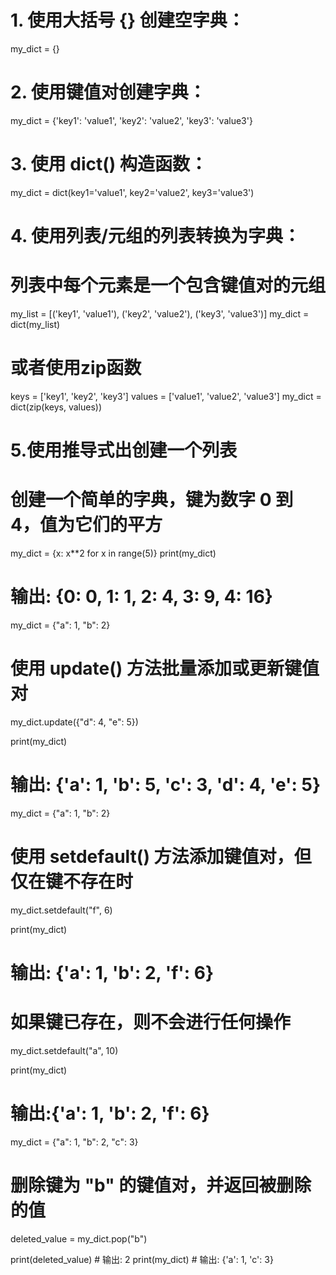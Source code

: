 


# 1. 使用大括号 {} 创建空字典：
my_dict = {}
 
 
# 2. 使用键值对创建字典：
my_dict = {'key1': 'value1', 'key2': 'value2', 'key3': 'value3'}
 
 
# 3. 使用 dict() 构造函数：
my_dict = dict(key1='value1', key2='value2', key3='value3')
 
# 4. 使用列表/元组的列表转换为字典：
# 列表中每个元素是一个包含键值对的元组
my_list = [('key1', 'value1'), ('key2', 'value2'), ('key3', 'value3')]
my_dict = dict(my_list)
 
# 或者使用zip函数
keys = ['key1', 'key2', 'key3']
values = ['value1', 'value2', 'value3']
my_dict = dict(zip(keys, values))
 
 
# 5.使用推导式出创建一个列表
# 创建一个简单的字典，键为数字 0 到 4，值为它们的平方
my_dict = {x: x**2 for x in range(5)}
print(my_dict)
# 输出: {0: 0, 1: 1, 2: 4, 3: 9, 4: 16}



my_dict = {"a": 1, "b": 2}
# 使用 update() 方法批量添加或更新键值对
my_dict.update({"d": 4, "e": 5})
 
print(my_dict)
# 输出: {'a': 1, 'b': 5, 'c': 3, 'd': 4, 'e': 5}


my_dict = {"a": 1, "b": 2}
# 使用 setdefault() 方法添加键值对，但仅在键不存在时
my_dict.setdefault("f", 6)
 
print(my_dict)
# 输出: {'a': 1, 'b': 2, 'f': 6}
 
# 如果键已存在，则不会进行任何操作
my_dict.setdefault("a", 10)
 
print(my_dict)
# 输出:{'a': 1, 'b': 2, 'f': 6}


my_dict = {"a": 1, "b": 2, "c": 3}
 
# 删除键为 "b" 的键值对，并返回被删除的值
deleted_value = my_dict.pop("b")
 
print(deleted_value)  # 输出: 2
print(my_dict)        # 输出: {'a': 1, 'c': 3}